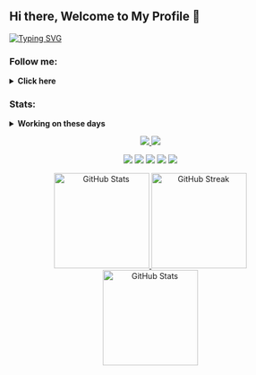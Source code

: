 ## Hi there, Welcome to My Profile 👋

<a href="https://git.io/typing-svg">
 <img src="https://readme-typing-svg.demolab.com?font=Young+Serif&pause=1000&random=false&width=435&lines=I'm+Asep+M.+S.+just+a+simple+man;I'm+insterested+in+Computer%2C+Web+%26+Music" alt="Typing SVG"/>
</a>

### Follow me:
<details>
 <summary><strong>Click here</strong></summary>
  <a href="https://github.com/asepms92">
   <img src="https://cdn.jsdelivr.net/npm/simple-icons@v3/icons/github.svg" width="30" align="center" alt="GitHub profile"/>
  </a>
  <a href="https://soundcloud.com/asepmscom">
   <img src="https://cdn.jsdelivr.net/npm/simple-icons@v3/icons/soundcloud.svg" width="30" align="center" alt="SoundCloud profile"/>
  </a>
  <a href="https://twitter.com/asepmscom">
   <img src="https://cdn.jsdelivr.net/npm/simple-icons@v3/icons/twitter.svg" width="30" align="center" alt="Twitter profile"/>
  </a>
  <a href="https://linkedin.com/in/moehammad-asep-ab405048">
   <img src="https://cdn.jsdelivr.net/npm/simple-icons@v3/icons/linkedin.svg" width="30" align="center" alt="Linkedin profile"/>
  </a>
</details>

### Stats:
<details>
 <summary><strong>Working on these days</strong></summary>
  - 💻 I’m currently learning Python and C/C++</br>
  - 📧 How to reach me: <a href="asepmsholeh@gmail.com">Email me!</a></br>
  - ❔ Ask me about anything</br>
  - 🕵🏻‍♂️ Pronouns: He/Him</br>
</details>

<p align="center">
 <a href="https://visitcount.itsvg.in">
  <img src="https://visitcount.itsvg.in/api?id=asepms92&icon=5&color=0"/>
 </a>
 <a href="https://paypal.me/asepms">
  <img src="https://img.shields.io/badge/Buy%20Me%20a%20Coffee-003087?style=for-the-badge&logo=paypal&logoColor=blue"/>
 </a>
</p>

<p align="center">
 <img src="https://img.shields.io/badge/OS-MacOS-red?&logo=apple"/>
 <img src="https://img.shields.io/badge/OS-Windows-blue?&logo=windows"/>
 <img src="https://img.shields.io/badge/OS-Manjaro-green?&logo=manjaro"/>
 <img src="https://img.shields.io/badge/Code-C/C++-white?&logo=cplusplus"/>
 <img src="https://img.shields.io/badge/Code-Python-purple?&logo=python"/>
</p>

<p align="center">
 <a href="https://github.com/anuraghazra/github-readme-stats">
  <img src="https://github-readme-stats.vercel.app/api?username=asepms92&show_icons=true&theme=shadow_green&include_all_commits=true&count_private=false&layout=compact" alt="GitHub Stats" height=170/>
 </a>
 <a href="https://git.io/streak-stats">
  <img src="https://github-readme-streak-stats.herokuapp.com/?user=asepms92&show_icons=true&theme=shadow-green&include_all_commits=true&count_private=false&layout=compact" alt="GitHub Streak" height=170/>
 </a>
 <a href="https://github.com/anuraghazra/github-readme-stats">
  <img src="https://github-readme-stats.vercel.app/api/top-langs/?username=asepms92&show_icons=true&theme=shadow_green&include_all_commits=true&count_private=false&layout=compact" alt="GitHub Stats" height=170/>
 </a>
</p>

